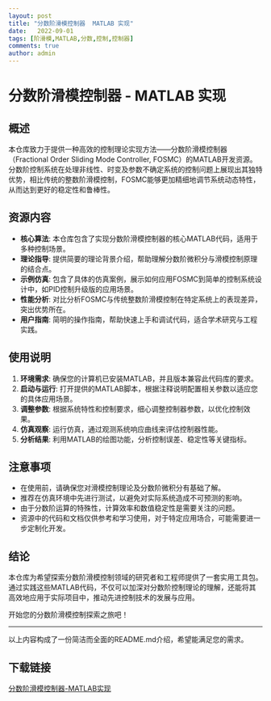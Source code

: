 ```yaml
---
layout: post
title: "分数阶滑模控制器  MATLAB 实现"
date:   2022-09-01
tags: [阶滑模,MATLAB,分数,控制,控制器]
comments: true
author: admin
---
```

# 分数阶滑模控制器 - MATLAB 实现

## 概述

本仓库致力于提供一种高效的控制理论实现方法——分数阶滑模控制器（Fractional Order Sliding Mode Controller, FOSMC）的MATLAB开发资源。分数阶控制系统在处理非线性、时变及参数不确定系统的控制问题上展现出其独特优势，相比传统的整数阶滑模控制，FOSMC能够更加精细地调节系统动态特性，从而达到更好的稳定性和鲁棒性。

## 资源内容

- **核心算法**: 本仓库包含了实现分数阶滑模控制器的核心MATLAB代码，适用于多种控制场景。
- **理论指导**: 提供简要的理论背景介绍，帮助理解分数阶微积分与滑模控制原理的结合点。
- **示例仿真**: 包含了具体的仿真案例，展示如何应用FOSMC到简单的控制系统设计中，如PID控制升级版的应用场景。
- **性能分析**: 对比分析FOSMC与传统整数阶滑模控制在特定系统上的表现差异，突出优势所在。
- **用户指南**: 简明的操作指南，帮助快速上手和调试代码，适合学术研究与工程实践。

## 使用说明

1. **环境需求**: 确保您的计算机已安装MATLAB，并且版本兼容此代码库的要求。
2. **启动与运行**: 打开提供的MATLAB脚本，根据注释说明配置相关参数以适应您的具体应用场景。
3. **调整参数**: 根据系统特性和控制要求，细心调整控制器参数，以优化控制效果。
4. **仿真观察**: 运行仿真，通过观测系统响应曲线来评估控制器性能。
5. **分析结果**: 利用MATLAB的绘图功能，分析控制误差、稳定性等关键指标。

## 注意事项

- 在使用前，请确保您对滑模控制理论及分数阶微积分有基础了解。
- 推荐在仿真环境中先进行测试，以避免对实际系统造成不可预测的影响。
- 由于分数阶运算的特殊性，计算效率和数值稳定性是需要关注的问题。
- 资源中的代码和文档仅供参考和学习使用，对于特定应用场合，可能需要进一步定制化开发。

## 结论

本仓库为希望探索分数阶滑模控制领域的研究者和工程师提供了一套实用工具包。通过实践这些MATLAB代码，不仅可以加深对分数阶控制理论的理解，还能将其高效地应用于实际项目中，推动先进控制技术的发展与应用。

开始您的分数阶滑模控制探索之旅吧！

---

以上内容构成了一份简洁而全面的README.md介绍，希望能满足您的需求。

## 下载链接

[分数阶滑模控制器-MATLAB实现](https://pan.quark.cn/s/073e4b79bded)